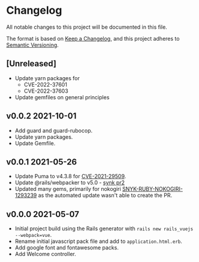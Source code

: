 # Changelog

All notable changes to this project will be documented in this file.

The format is based on [Keep a Changelog](https://keepachangelog.com/en/1.0.0/),
and this project adheres to [Semantic Versioning](https://semver.org/spec/v2.0.0.html).

## [Unreleased]

- Update yarn packages for
  - CVE-2022-37601
  - CVE-2022-37603
- Update gemfiles on general principles

## v0.0.2 2021-10-01

- Add guard and guard-rubocop.
- Update yarn packages.
- Update Gemfile.

## v0.0.1 2021-05-26

- Update Puma to v4.3.8 for [CVE-2021-29509](https://cve.mitre.org/cgi-bin/cvename.cgi?name=CVE-2021-29509).
- Update @rails/webpacker to v5.0 - [synk pr2](https://github.com/nstoker-clixifix/rails_vuejs/pull/2)
- Updated many gems, primarily for nokogiri [SNYK-RUBY-NOKOGIRI-1293239](https://app.snyk.io/vuln/SNYK-RUBY-NOKOGIRI-1293239) as the automated update wasn't able to create the PR.

## v0.0.0 2021-05-07

- Initial project build using the Rails generator with `rails new rails_vuejs --webpack=vue`.
- Rename initial javascript pack file and add to `application.html.erb`.
- Add google font and fontawesome packs.
- Add Welcome controller.
